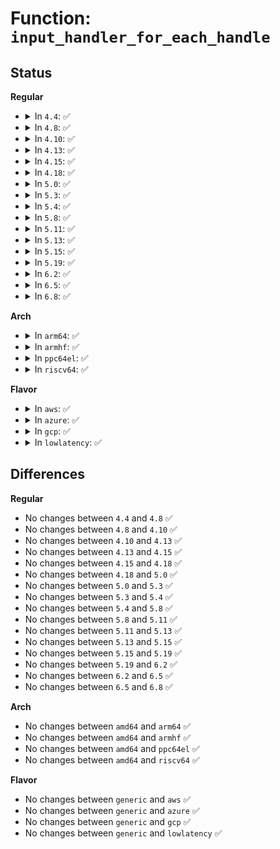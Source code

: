 # Function: <code>input_handler_for_each_handle</code>

## Status
<b>Regular</b>
<ul>
<li>
<details>
<summary>In <code>4.4</code>: ✅</summary>

```c
int input_handler_for_each_handle(struct input_handler *handler, void *data, int (*fn)(struct input_handle *, void *));
```

**Collision:** Unique Global

**Inline:** No

**Transformation:** False

**Instances:**

```
In drivers/input/input.c (ffffffff81666ca0)
Location: drivers/input/input.c:2272
Inline: False
Direct callers:
  - drivers/tty/vt/keyboard.c:kd_nosound
  - drivers/tty/vt/keyboard.c:kbd_rate
  - drivers/tty/vt/keyboard.c:vt_do_kbkeycode_ioctl
  - drivers/tty/vt/keyboard.c:vt_do_kbkeycode_ioctl
```
**Symbols:**

```
ffffffff81666ca0-ffffffff81666cf7: input_handler_for_each_handle (STB_GLOBAL)
```
</details>
</li>
<li>
<details>
<summary>In <code>4.8</code>: ✅</summary>

```c
int input_handler_for_each_handle(struct input_handler *handler, void *data, int (*fn)(struct input_handle *, void *));
```

**Collision:** Unique Global

**Inline:** No

**Transformation:** False

**Instances:**

```
In drivers/input/input.c (ffffffff816c6f50)
Location: drivers/input/input.c:2271
Inline: False
Direct callers:
  - drivers/tty/vt/keyboard.c:vt_do_kbkeycode_ioctl
  - drivers/tty/vt/keyboard.c:vt_do_kbkeycode_ioctl
  - drivers/tty/vt/keyboard.c:kbd_rate
  - drivers/tty/vt/keyboard.c:kd_nosound
```
**Symbols:**

```
ffffffff816c6f50-ffffffff816c6fa7: input_handler_for_each_handle (STB_GLOBAL)
```
</details>
</li>
<li>
<details>
<summary>In <code>4.10</code>: ✅</summary>

```c
int input_handler_for_each_handle(struct input_handler *handler, void *data, int (*fn)(struct input_handle *, void *));
```

**Collision:** Unique Global

**Inline:** No

**Transformation:** False

**Instances:**

```
In drivers/input/input.c (ffffffff816f4f50)
Location: drivers/input/input.c:2271
Inline: False
Direct callers:
  - drivers/tty/vt/keyboard.c:vt_do_kbkeycode_ioctl
  - drivers/tty/vt/keyboard.c:vt_do_kbkeycode_ioctl
  - drivers/tty/vt/keyboard.c:kbd_rate
  - drivers/tty/vt/keyboard.c:kd_nosound
```
**Symbols:**

```
ffffffff816f4f50-ffffffff816f4fa7: input_handler_for_each_handle (STB_GLOBAL)
```
</details>
</li>
<li>
<details>
<summary>In <code>4.13</code>: ✅</summary>

```c
int input_handler_for_each_handle(struct input_handler *handler, void *data, int (*fn)(struct input_handle *, void *));
```

**Collision:** Unique Global

**Inline:** No

**Transformation:** False

**Instances:**

```
In drivers/input/input.c (ffffffff8170aa30)
Location: drivers/input/input.c:2277
Inline: False
Direct callers:
  - drivers/tty/vt/keyboard.c:vt_do_kbkeycode_ioctl
  - drivers/tty/vt/keyboard.c:vt_do_kbkeycode_ioctl
  - drivers/tty/vt/keyboard.c:kbd_rate
  - drivers/tty/vt/keyboard.c:kd_nosound
```
**Symbols:**

```
ffffffff8170aa30-ffffffff8170aa87: input_handler_for_each_handle (STB_GLOBAL)
```
</details>
</li>
<li>
<details>
<summary>In <code>4.15</code>: ✅</summary>

```c
int input_handler_for_each_handle(struct input_handler *handler, void *data, int (*fn)(struct input_handle *, void *));
```

**Collision:** Unique Global

**Inline:** No

**Transformation:** False

**Instances:**

```
In drivers/input/input.c (ffffffff8177bbf0)
Location: drivers/input/input.c:2270
Inline: False
Direct callers:
  - drivers/tty/vt/keyboard.c:vt_do_kbkeycode_ioctl
  - drivers/tty/vt/keyboard.c:vt_do_kbkeycode_ioctl
  - drivers/tty/vt/keyboard.c:kbd_rate
  - drivers/tty/vt/keyboard.c:kd_nosound
```
**Symbols:**

```
ffffffff8177bbf0-ffffffff8177bc49: input_handler_for_each_handle (STB_GLOBAL)
```
</details>
</li>
<li>
<details>
<summary>In <code>4.18</code>: ✅</summary>

```c
int input_handler_for_each_handle(struct input_handler *handler, void *data, int (*fn)(struct input_handle *, void *));
```

**Collision:** Unique Global

**Inline:** No

**Transformation:** False

**Instances:**

```
In drivers/input/input.c (ffffffff817bcca0)
Location: drivers/input/input.c:2277
Inline: False
Direct callers:
  - drivers/tty/vt/keyboard.c:vt_do_kbkeycode_ioctl
  - drivers/tty/vt/keyboard.c:vt_do_kbkeycode_ioctl
  - drivers/tty/vt/keyboard.c:kbd_rate
  - drivers/tty/vt/keyboard.c:kd_nosound
```
**Symbols:**

```
ffffffff817bcca0-ffffffff817bccf9: input_handler_for_each_handle (STB_GLOBAL)
```
</details>
</li>
<li>
<details>
<summary>In <code>5.0</code>: ✅</summary>

```c
int input_handler_for_each_handle(struct input_handler *handler, void *data, int (*fn)(struct input_handle *, void *));
```

**Collision:** Unique Global

**Inline:** No

**Transformation:** False

**Instances:**

```
In drivers/input/input.c (ffffffff817e4100)
Location: drivers/input/input.c:2277
Inline: False
Direct callers:
  - drivers/tty/vt/keyboard.c:vt_do_kbkeycode_ioctl
  - drivers/tty/vt/keyboard.c:vt_do_kbkeycode_ioctl
  - drivers/tty/vt/keyboard.c:kbd_rate
  - drivers/tty/vt/keyboard.c:kd_nosound
```
**Symbols:**

```
ffffffff817e4100-ffffffff817e4159: input_handler_for_each_handle (STB_GLOBAL)
```
</details>
</li>
<li>
<details>
<summary>In <code>5.3</code>: ✅</summary>

```c
int input_handler_for_each_handle(struct input_handler *handler, void *data, int (*fn)(struct input_handle *, void *));
```

**Collision:** Unique Global

**Inline:** No

**Transformation:** False

**Instances:**

```
In drivers/input/input.c (ffffffff81824b30)
Location: drivers/input/input.c:2273
Inline: False
Direct callers:
  - drivers/tty/vt/keyboard.c:vt_do_kbkeycode_ioctl
  - drivers/tty/vt/keyboard.c:vt_do_kbkeycode_ioctl
  - drivers/tty/vt/keyboard.c:kbd_rate
  - drivers/tty/vt/keyboard.c:kd_nosound
```
**Symbols:**

```
ffffffff81824b30-ffffffff81824b89: input_handler_for_each_handle (STB_GLOBAL)
```
</details>
</li>
<li>
<details>
<summary>In <code>5.4</code>: ✅</summary>

```c
int input_handler_for_each_handle(struct input_handler *handler, void *data, int (*fn)(struct input_handle *, void *));
```

**Collision:** Unique Global

**Inline:** No

**Transformation:** False

**Instances:**

```
In drivers/input/input.c (ffffffff81855fb0)
Location: drivers/input/input.c:2349
Inline: False
Direct callers:
  - drivers/tty/vt/keyboard.c:vt_do_kbkeycode_ioctl
  - drivers/tty/vt/keyboard.c:vt_do_kbkeycode_ioctl
  - drivers/tty/vt/keyboard.c:kbd_rate
  - drivers/tty/vt/keyboard.c:kd_nosound
```
**Symbols:**

```
ffffffff81855fb0-ffffffff81856009: input_handler_for_each_handle (STB_GLOBAL)
```
</details>
</li>
<li>
<details>
<summary>In <code>5.8</code>: ✅</summary>

```c
int input_handler_for_each_handle(struct input_handler *handler, void *data, int (*fn)(struct input_handle *, void *));
```

**Collision:** Unique Global

**Inline:** No

**Transformation:** False

**Instances:**

```
In drivers/input/input.c (ffffffff81928320)
Location: drivers/input/input.c:2347
Inline: False
Direct callers:
  - drivers/tty/vt/keyboard.c:vt_do_kbkeycode_ioctl
  - drivers/tty/vt/keyboard.c:vt_do_kbkeycode_ioctl
  - drivers/tty/vt/keyboard.c:kbd_rate
  - drivers/tty/vt/keyboard.c:kd_nosound
```
**Symbols:**

```
ffffffff81928320-ffffffff81928379: input_handler_for_each_handle (STB_GLOBAL)
```
</details>
</li>
<li>
<details>
<summary>In <code>5.11</code>: ✅</summary>

```c
int input_handler_for_each_handle(struct input_handler *handler, void *data, int (*fn)(struct input_handle *, void *));
```

**Collision:** Unique Global

**Inline:** No

**Transformation:** False

**Instances:**

```
In drivers/input/input.c (ffffffff8192f860)
Location: drivers/input/input.c:2453
Inline: False
Direct callers:
  - drivers/tty/vt/keyboard.c:vt_do_kbkeycode_ioctl
  - drivers/tty/vt/keyboard.c:vt_do_kbkeycode_ioctl
  - drivers/tty/vt/keyboard.c:kbd_rate
  - drivers/tty/vt/keyboard.c:kd_nosound
```
**Symbols:**

```
ffffffff8192f860-ffffffff8192f8c5: input_handler_for_each_handle (STB_GLOBAL)
```
</details>
</li>
<li>
<details>
<summary>In <code>5.13</code>: ✅</summary>

```c
int input_handler_for_each_handle(struct input_handler *handler, void *data, int (*fn)(struct input_handle *, void *));
```

**Collision:** Unique Global

**Inline:** No

**Transformation:** False

**Instances:**

```
In drivers/input/input.c (ffffffff81912be0)
Location: drivers/input/input.c:2453
Inline: False
Direct callers:
  - drivers/tty/vt/keyboard.c:vt_do_kbkeycode_ioctl
  - drivers/tty/vt/keyboard.c:vt_do_kbkeycode_ioctl
  - drivers/tty/vt/keyboard.c:kbd_rate
  - drivers/tty/vt/keyboard.c:kd_nosound
```
**Symbols:**

```
ffffffff81912be0-ffffffff81912c45: input_handler_for_each_handle (STB_GLOBAL)
```
</details>
</li>
<li>
<details>
<summary>In <code>5.15</code>: ✅</summary>

```c
int input_handler_for_each_handle(struct input_handler *handler, void *data, int (*fn)(struct input_handle *, void *));
```

**Collision:** Unique Global

**Inline:** No

**Transformation:** False

**Instances:**

```
In drivers/input/input.c (ffffffff819b4c00)
Location: drivers/input/input.c:2459
Inline: False
Direct callers:
  - drivers/tty/vt/keyboard.c:vt_do_kbkeycode_ioctl
  - drivers/tty/vt/keyboard.c:vt_do_kbkeycode_ioctl
  - drivers/tty/vt/keyboard.c:kbd_rate
  - drivers/tty/vt/keyboard.c:kd_nosound
```
**Symbols:**

```
ffffffff819b4c00-ffffffff819b4c65: input_handler_for_each_handle (STB_GLOBAL)
```
</details>
</li>
<li>
<details>
<summary>In <code>5.19</code>: ✅</summary>

```c
int input_handler_for_each_handle(struct input_handler *handler, void *data, int (*fn)(struct input_handle *, void *));
```

**Collision:** Unique Global

**Inline:** No

**Transformation:** False

**Instances:**

```
In drivers/input/input.c (ffffffff81b13f70)
Location: drivers/input/input.c:2503
Inline: False
Direct callers:
  - drivers/tty/vt/keyboard.c:vt_do_kbkeycode_ioctl
  - drivers/tty/vt/keyboard.c:vt_do_kbkeycode_ioctl
  - drivers/tty/vt/keyboard.c:kbd_rate
  - drivers/tty/vt/keyboard.c:kd_nosound
```
**Symbols:**

```
ffffffff81b13f70-ffffffff81b13fea: input_handler_for_each_handle (STB_GLOBAL)
```
</details>
</li>
<li>
<details>
<summary>In <code>6.2</code>: ✅</summary>

```c
int input_handler_for_each_handle(struct input_handler *handler, void *data, int (*fn)(struct input_handle *, void *));
```

**Collision:** Unique Global

**Inline:** No

**Transformation:** False

**Instances:**

```
In drivers/input/input.c (ffffffff81ca4f70)
Location: drivers/input/input.c:2515
Inline: False
Direct callers:
  - drivers/tty/vt/keyboard.c:vt_do_kbkeycode_ioctl
  - drivers/tty/vt/keyboard.c:vt_do_kbkeycode_ioctl
  - drivers/tty/vt/keyboard.c:kbd_rate
  - drivers/tty/vt/keyboard.c:kd_nosound
```
**Symbols:**

```
ffffffff81ca4f70-ffffffff81ca4fea: input_handler_for_each_handle (STB_GLOBAL)
```
</details>
</li>
<li>
<details>
<summary>In <code>6.5</code>: ✅</summary>

```c
int input_handler_for_each_handle(struct input_handler *handler, void *data, int (*fn)(struct input_handle *, void *));
```

**Collision:** Unique Global

**Inline:** No

**Transformation:** False

**Instances:**

```
In drivers/input/input.c (ffffffff81d0c6a0)
Location: drivers/input/input.c:2514
Inline: False
Direct callers:
  - drivers/tty/vt/keyboard.c:vt_do_kbkeycode_ioctl
  - drivers/tty/vt/keyboard.c:vt_do_kbkeycode_ioctl
  - drivers/tty/vt/keyboard.c:kbd_rate
  - drivers/tty/vt/keyboard.c:kd_nosound
```
**Symbols:**

```
ffffffff81d0c6a0-ffffffff81d0c71a: input_handler_for_each_handle (STB_GLOBAL)
```
</details>
</li>
<li>
<details>
<summary>In <code>6.8</code>: ✅</summary>

```c
int input_handler_for_each_handle(struct input_handler *handler, void *data, int (*fn)(struct input_handle *, void *));
```

**Collision:** Unique Global

**Inline:** No

**Transformation:** False

**Instances:**

```
In drivers/input/input.c (ffffffff81dc2330)
Location: drivers/input/input.c:2514
Inline: False
Direct callers:
  - drivers/tty/vt/keyboard.c:vt_do_kbkeycode_ioctl
  - drivers/tty/vt/keyboard.c:vt_do_kbkeycode_ioctl
  - drivers/tty/vt/keyboard.c:kbd_rate
  - drivers/tty/vt/keyboard.c:kd_nosound
```
**Symbols:**

```
ffffffff81dc2330-ffffffff81dc23aa: input_handler_for_each_handle (STB_GLOBAL)
```
</details>
</li>
</ul>
<b>Arch</b>
<ul>
<li>
<details>
<summary>In <code>arm64</code>: ✅</summary>

```c
int input_handler_for_each_handle(struct input_handler *handler, void *data, int (*fn)(struct input_handle *, void *));
```

**Collision:** Unique Global

**Inline:** No

**Transformation:** False

**Instances:**

```
In drivers/input/input.c (ffff800010a94fc8)
Location: drivers/input/input.c:2349
Inline: False
Direct callers:
  - drivers/tty/vt/keyboard.c:vt_do_kbkeycode_ioctl
  - drivers/tty/vt/keyboard.c:vt_do_kbkeycode_ioctl
  - drivers/tty/vt/keyboard.c:kbd_rate
  - drivers/tty/vt/keyboard.c:kd_nosound
```
**Symbols:**

```
ffff800010a94fc8-ffff800010a95044: input_handler_for_each_handle (STB_GLOBAL)
```
</details>
</li>
<li>
<details>
<summary>In <code>armhf</code>: ✅</summary>

```c
int input_handler_for_each_handle(struct input_handler *handler, void *data, int (*fn)(struct input_handle *, void *));
```

**Collision:** Unique Global

**Inline:** No

**Transformation:** False

**Instances:**

```
In drivers/input/input.c (c0b77c78)
Location: drivers/input/input.c:2349
Inline: False
Direct callers:
  - drivers/tty/vt/keyboard.c:vt_do_kbkeycode_ioctl
  - drivers/tty/vt/keyboard.c:vt_do_kbkeycode_ioctl
  - drivers/tty/vt/keyboard.c:kbd_rate
  - drivers/tty/vt/keyboard.c:kd_nosound
```
**Symbols:**

```
c0b77c78-c0b77cdc: input_handler_for_each_handle (STB_GLOBAL)
```
</details>
</li>
<li>
<details>
<summary>In <code>ppc64el</code>: ✅</summary>

```c
int input_handler_for_each_handle(struct input_handler *handler, void *data, int (*fn)(struct input_handle *, void *));
```

**Collision:** Unique Global

**Inline:** No

**Transformation:** False

**Instances:**

```
In drivers/input/input.c (c000000000b73f20)
Location: drivers/input/input.c:2349
Inline: False
Direct callers:
  - drivers/tty/vt/keyboard.c:vt_do_kbkeycode_ioctl
  - drivers/tty/vt/keyboard.c:vt_do_kbkeycode_ioctl
  - drivers/tty/vt/keyboard.c:kbd_rate
  - drivers/tty/vt/keyboard.c:kd_nosound
```
**Symbols:**

```
c000000000b73f20-c000000000b73fe4: input_handler_for_each_handle (STB_GLOBAL)
```
</details>
</li>
<li>
<details>
<summary>In <code>riscv64</code>: ✅</summary>

```c
int input_handler_for_each_handle(struct input_handler *handler, void *data, int (*fn)(struct input_handle *, void *));
```

**Collision:** Unique Global

**Inline:** No

**Transformation:** False

**Instances:**

```
In drivers/input/input.c (ffffffe0006a6dd2)
Location: drivers/input/input.c:2349
Inline: False
Direct callers:
  - drivers/tty/vt/keyboard.c:vt_do_kbkeycode_ioctl
  - drivers/tty/vt/keyboard.c:vt_do_kbkeycode_ioctl
  - drivers/tty/vt/keyboard.c:kbd_rate
  - drivers/tty/vt/keyboard.c:kd_nosound
```
**Symbols:**

```
ffffffe0006a6dd2-ffffffe0006a6e38: input_handler_for_each_handle (STB_GLOBAL)
```
</details>
</li>
</ul>
<b>Flavor</b>
<ul>
<li>
<details>
<summary>In <code>aws</code>: ✅</summary>

```c
int input_handler_for_each_handle(struct input_handler *handler, void *data, int (*fn)(struct input_handle *, void *));
```

**Collision:** Unique Global

**Inline:** No

**Transformation:** False

**Instances:**

```
In drivers/input/input.c (ffffffff8180afc0)
Location: drivers/input/input.c:2349
Inline: False
Direct callers:
  - drivers/tty/vt/keyboard.c:vt_do_kbkeycode_ioctl
  - drivers/tty/vt/keyboard.c:vt_do_kbkeycode_ioctl
  - drivers/tty/vt/keyboard.c:kbd_bh
  - drivers/tty/vt/keyboard.c:kbd_rate
  - drivers/tty/vt/keyboard.c:kd_nosound
```
**Symbols:**

```
ffffffff8180afc0-ffffffff8180b019: input_handler_for_each_handle (STB_GLOBAL)
```
</details>
</li>
<li>
<details>
<summary>In <code>azure</code>: ✅</summary>

```c
int input_handler_for_each_handle(struct input_handler *handler, void *data, int (*fn)(struct input_handle *, void *));
```

**Collision:** Unique Global

**Inline:** No

**Transformation:** False

**Instances:**

```
In drivers/input/input.c (ffffffff817d2730)
Location: drivers/input/input.c:2349
Inline: False
Direct callers:
  - drivers/tty/vt/keyboard.c:vt_do_kbkeycode_ioctl
  - drivers/tty/vt/keyboard.c:vt_do_kbkeycode_ioctl
  - drivers/tty/vt/keyboard.c:kbd_bh
  - drivers/tty/vt/keyboard.c:kbd_rate
  - drivers/tty/vt/keyboard.c:kd_nosound
```
**Symbols:**

```
ffffffff817d2730-ffffffff817d2789: input_handler_for_each_handle (STB_GLOBAL)
```
</details>
</li>
<li>
<details>
<summary>In <code>gcp</code>: ✅</summary>

```c
int input_handler_for_each_handle(struct input_handler *handler, void *data, int (*fn)(struct input_handle *, void *));
```

**Collision:** Unique Global

**Inline:** No

**Transformation:** False

**Instances:**

```
In drivers/input/input.c (ffffffff8184a140)
Location: drivers/input/input.c:2349
Inline: False
Direct callers:
  - drivers/tty/vt/keyboard.c:vt_do_kbkeycode_ioctl
  - drivers/tty/vt/keyboard.c:vt_do_kbkeycode_ioctl
  - drivers/tty/vt/keyboard.c:kbd_rate
  - drivers/tty/vt/keyboard.c:kd_nosound
```
**Symbols:**

```
ffffffff8184a140-ffffffff8184a199: input_handler_for_each_handle (STB_GLOBAL)
```
</details>
</li>
<li>
<details>
<summary>In <code>lowlatency</code>: ✅</summary>

```c
int input_handler_for_each_handle(struct input_handler *handler, void *data, int (*fn)(struct input_handle *, void *));
```

**Collision:** Unique Global

**Inline:** No

**Transformation:** False

**Instances:**

```
In drivers/input/input.c (ffffffff81865300)
Location: drivers/input/input.c:2349
Inline: False
Direct callers:
  - drivers/tty/vt/keyboard.c:vt_do_kbkeycode_ioctl
  - drivers/tty/vt/keyboard.c:vt_do_kbkeycode_ioctl
  - drivers/tty/vt/keyboard.c:kbd_rate
  - drivers/tty/vt/keyboard.c:kd_nosound
```
**Symbols:**

```
ffffffff81865300-ffffffff8186536c: input_handler_for_each_handle (STB_GLOBAL)
```
</details>
</li>
</ul>

## Differences
<b>Regular</b>
<ul>
<li>
No changes between <code>4.4</code> and <code>4.8</code> ✅
</li>
<li>
No changes between <code>4.8</code> and <code>4.10</code> ✅
</li>
<li>
No changes between <code>4.10</code> and <code>4.13</code> ✅
</li>
<li>
No changes between <code>4.13</code> and <code>4.15</code> ✅
</li>
<li>
No changes between <code>4.15</code> and <code>4.18</code> ✅
</li>
<li>
No changes between <code>4.18</code> and <code>5.0</code> ✅
</li>
<li>
No changes between <code>5.0</code> and <code>5.3</code> ✅
</li>
<li>
No changes between <code>5.3</code> and <code>5.4</code> ✅
</li>
<li>
No changes between <code>5.4</code> and <code>5.8</code> ✅
</li>
<li>
No changes between <code>5.8</code> and <code>5.11</code> ✅
</li>
<li>
No changes between <code>5.11</code> and <code>5.13</code> ✅
</li>
<li>
No changes between <code>5.13</code> and <code>5.15</code> ✅
</li>
<li>
No changes between <code>5.15</code> and <code>5.19</code> ✅
</li>
<li>
No changes between <code>5.19</code> and <code>6.2</code> ✅
</li>
<li>
No changes between <code>6.2</code> and <code>6.5</code> ✅
</li>
<li>
No changes between <code>6.5</code> and <code>6.8</code> ✅
</li>
</ul>
<b>Arch</b>
<ul>
<li>
No changes between <code>amd64</code> and <code>arm64</code> ✅
</li>
<li>
No changes between <code>amd64</code> and <code>armhf</code> ✅
</li>
<li>
No changes between <code>amd64</code> and <code>ppc64el</code> ✅
</li>
<li>
No changes between <code>amd64</code> and <code>riscv64</code> ✅
</li>
</ul>
<b>Flavor</b>
<ul>
<li>
No changes between <code>generic</code> and <code>aws</code> ✅
</li>
<li>
No changes between <code>generic</code> and <code>azure</code> ✅
</li>
<li>
No changes between <code>generic</code> and <code>gcp</code> ✅
</li>
<li>
No changes between <code>generic</code> and <code>lowlatency</code> ✅
</li>
</ul>
